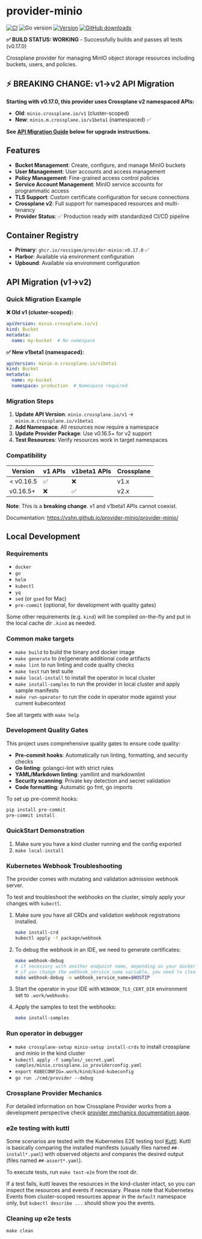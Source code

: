 # provider-minio

[![CI](https://img.shields.io/github/actions/workflow/status/rossigee/provider-minio/ci.yml?branch=master)][build]
![Go version](https://img.shields.io/github/go-mod/go-version/rossigee/provider-minio)
[![Version](https://img.shields.io/github/v/release/rossigee/provider-minio)][releases]
[![GitHub downloads](https://img.shields.io/github/downloads/rossigee/provider-minio/total)][releases]

[build]: https://github.com/rossigee/provider-minio/actions/workflows/ci.yml
[releases]: https://github.com/rossigee/provider-minio/releases

**✅ BUILD STATUS: WORKING** - Successfully builds and passes all tests (v0.17.0)

Crossplane provider for managing MinIO object storage resources including buckets, users, and policies.

## ⚡ **BREAKING CHANGE: v1→v2 API Migration**

**Starting with v0.17.0, this provider uses Crossplane v2 namespaced APIs:**

- **Old**: `minio.crossplane.io/v1` (cluster-scoped)
- **New**: `minio.m.crossplane.io/v1beta1` (namespaced) ✅

**See [API Migration Guide](#api-migration-v1v2) below for upgrade instructions.**

## Features

- **Bucket Management**: Create, configure, and manage MinIO buckets
- **User Management**: User accounts and access management
- **Policy Management**: Fine-grained access control policies
- **Service Account Management**: MinIO service accounts for programmatic access
- **TLS Support**: Custom certificate configuration for secure connections
- **Crossplane v2**: Full support for namespaced resources and multi-tenancy
- **Provider Status**: ✅ Production ready with standardized CI/CD pipeline

## Container Registry

- **Primary**: `ghcr.io/rossigee/provider-minio:v0.17.0` ✅
- **Harbor**: Available via environment configuration
- **Upbound**: Available via environment configuration

## API Migration (v1→v2)

### Quick Migration Example

**❌ Old v1 (cluster-scoped):**

```yaml
apiVersion: minio.crossplane.io/v1
kind: Bucket
metadata:
  name: my-bucket  # No namespace
```

**✅ New v1beta1 (namespaced):**

```yaml
apiVersion: minio.m.crossplane.io/v1beta1
kind: Bucket
metadata:
  name: my-bucket
  namespace: production  # Namespace required
```

### Migration Steps

1. **Update API Version**: `minio.crossplane.io/v1` → `minio.m.crossplane.io/v1beta1`
2. **Add Namespace**: All resources now require a namespace
3. **Update Provider Package**: Use v0.16.5+ for v2 support
4. **Test Resources**: Verify resources work in target namespaces

### Compatibility

| Version | v1 APIs | v1beta1 APIs | Crossplane |
|---------|---------|--------------|-------------|
| < v0.16.5 | ✅ | ❌ | v1.x |
| v0.16.5+ | ❌ | ✅ | v2.x |

**Note**: This is a **breaking change**. v1 and v1beta1 APIs cannot coexist.

Documentation: <https://vshn.github.io/provider-minio/provider-minio/>

## Local Development

### Requirements

- `docker`
- `go`
- `helm`
- `kubectl`
- `yq`
- `sed` (or `gsed` for Mac)
- `pre-commit` (optional, for development with quality gates)

Some other requirements (e.g. `kind`) will be compiled on-the-fly and put in the local cache dir `.kind` as needed.

### Common make targets

- `make build` to build the binary and docker image
- `make generate` to (re)generate additional code artifacts
- `make lint` to run linting and code quality checks
- `make test` run test suite
- `make local-install` to install the operator in local cluster
- `make install-samples` to run the provider in local cluster and apply sample manifests
- `make run-operator` to run the code in operator mode against your current kubecontext

See all targets with `make help`

### Development Quality Gates

This project uses comprehensive quality gates to ensure code quality:

- **Pre-commit hooks**: Automatically run linting, formatting, and security checks
- **Go linting**: golangci-lint with strict rules
- **YAML/Markdown linting**: yamllint and markdownlint
- **Security scanning**: Private key detection and secret validation
- **Code formatting**: Automatic go fmt, go imports

To set up pre-commit hooks:

```bash
pip install pre-commit
pre-commit install
```

### QuickStart Demonstration

1. Make sure you have a kind cluster running and the config exported
2. `make local-install`

### Kubernetes Webhook Troubleshooting

The provider comes with mutating and validation admission webhook server.

To test and troubleshoot the webhooks on the cluster, simply apply your changes with `kubectl`.

1. Make sure you have all CRDs and validation webhook registrations installed.

   ```bash
   make install-crd
   kubectl apply -f package/webhook
   ```

2. To debug the webhook in an IDE, we need to generate certificates:

   ```bash
   make webhook-debug
   # if necessary with another endpoint name, depending on your docker setup
   # if you change the webhook_service_name variable, you need to clean out the old certificates
   make webhook-debug -e webhook_service_name=$HOSTIP
   ```

3. Start the operator in your IDE with `WEBHOOK_TLS_CERT_DIR` environment set to `.work/webhooks`.

4. Apply the samples to test the webhooks:

   ```bash
   make install-samples
   ```

### Run operator in debugger

- `make crossplane-setup minio-setup install-crds` to install crossplane and minio in the kind cluster
- `kubectl apply -f samples/_secret.yaml samples/minio.crossplane.io_providerconfig.yaml`
- `export KUBECONFIG=.work/kind/kind-kubeconfig`
- `go run ./cmd/provider --debug`

### Crossplane Provider Mechanics

For detailed information on how Crossplane Provider works from a development perspective check
[provider mechanics documentation page](https://kb.vshn.ch/app-catalog/explanations/crossplane_provider_mechanics.html).

### e2e testing with kuttl

Some scenarios are tested with the Kubernetes E2E testing tool [Kuttl](https://kuttl.dev/docs).
Kuttl is basically comparing the installed manifests (usually files named `##-install*.yaml`) with observed
objects and compares the desired output (files named `##-assert*.yaml`).

To execute tests, run `make test-e2e` from the root dir.

If a test fails, kuttl leaves the resources in the kind-cluster intact, so you can inspect the resources and events if necessary.
Please note that Kubernetes Events from cluster-scoped resources appear in the `default` namespace only,
but `kubectl describe ...` should show you the events.

### Cleaning up e2e tests

`make clean`
